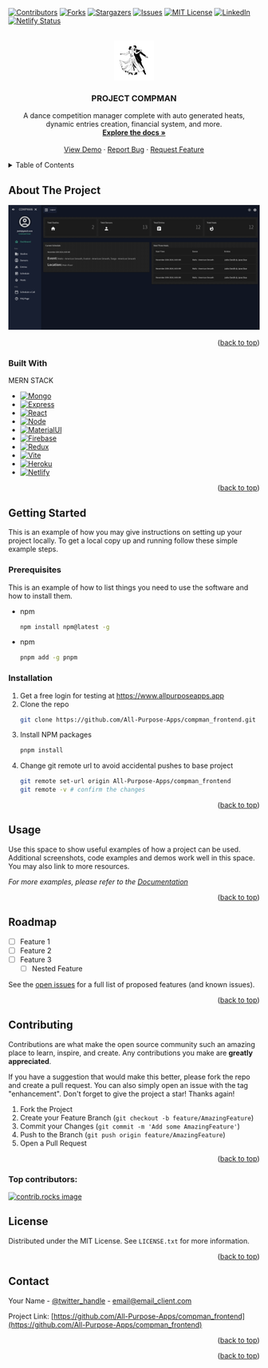 <a id="readme-top"></a>

<!-- PROJECT SHIELDS -->
<!--
*** I'm using markdown "reference style" links for readability.
*** Reference links are enclosed in brackets [ ] instead of parentheses ( ).
*** See the bottom of this document for the declaration of the reference variables
*** for contributors-url, forks-url, etc. This is an optional, concise syntax you may use.
*** https://www.markdownguide.org/basic-syntax/#reference-style-links
-->

[![Contributors][contributors-shield]][contributors-url]
[![Forks][forks-shield]][forks-url]
[![Stargazers][stars-shield]][stars-url]
[![Issues][issues-shield]][issues-url]
[![MIT License][license-shield]][license-url]
[![LinkedIn][linkedin-shield]][linkedin-url]
[![Netlify Status](https://api.netlify.com/api/v1/badges/d1069b73-a926-46fd-86eb-a87b0f1e2d15/deploy-status)](https://app.netlify.com/sites/compman/deploys)

<!-- PROJECT LOGO -->
<br />
<div align="center">
  <a href="https://github.com/All-Purpose-Apps/compman_frontend">
    <img src="images/two-people-ballroom-dancing.svg" alt="Logo" width="80" height="80">
  </a>

<h3 align="center">PROJECT COMPMAN</h3>

  <p align="center">
    A dance competition manager complete with auto generated heats, dynamic entries creation, financial system, and more. 
    <br />
    <a href="https://github.com/All-Purpose-Apps/compman_frontend"><strong>Explore the docs »</strong></a>
    <br />
    <br />
    <a href="https://github.com/All-Purpose-Apps/compman_frontend">View Demo</a>
    ·
    <a href="https://github.com/All-Purpose-Apps/compman_frontend/issues/new?labels=bug&template=bug-report---.md">Report Bug</a>
    ·
    <a href="https://github.com/All-Purpose-Apps/compman_frontend/issues/new?labels=enhancement&template=feature-request---.md">Request Feature</a>
  </p>
</div>

<!-- TABLE OF CONTENTS -->
<details>
  <summary>Table of Contents</summary>
  <ol>
    <li>
      <a href="#about-the-project">About The Project</a>
      <ul>
        <li><a href="#built-with">Built With</a></li>
      </ul>
    </li>
    <li>
      <a href="#getting-started">Getting Started</a>
      <ul>
        <li><a href="#prerequisites">Prerequisites</a></li>
        <li><a href="#installation">Installation</a></li>
      </ul>
    </li>
    <li><a href="#usage">Usage</a></li>
    <li><a href="#roadmap">Roadmap</a></li>
    <li><a href="#contributing">Contributing</a></li>
    <li><a href="#license">License</a></li>
    <li><a href="#contact">Contact</a></li>
    <li><a href="#acknowledgments">Acknowledgments</a></li>
  </ol>
</details>

<!-- ABOUT THE PROJECT -->

## About The Project

 <img src="images/productview.png" alt="Logo" width="800">

<p align="right">(<a href="#readme-top">back to top</a>)</p>

### Built With

MERN STACK

- [![Mongo][Mongo]][Mongo-url]
- [![Express][Express]][Express-url]
- [![React][React.js]][React-url]
- [![Node][Node]][Node-url]
- [![MaterialUI][MaterialUI]][MaterialUI-url]
- [![Firebase][Firebase]][Firebase-url]
- [![Redux][Redux]][Redux-url]
- [![Vite][Vite]][Vite-url]
- [![Heroku][Heroku]][Heroku-url]
- [![Netlify][Netlify]][Netlify-url]

<p align="right">(<a href="#readme-top">back to top</a>)</p>

<!-- GETTING STARTED -->

## Getting Started

This is an example of how you may give instructions on setting up your project locally.
To get a local copy up and running follow these simple example steps.

### Prerequisites

This is an example of how to list things you need to use the software and how to install them.

- npm

  ```sh
  npm install npm@latest -g
  ```

- npm
  ```sh
  pnpm add -g pnpm
  ```

### Installation

1. Get a free login for testing at https://www.allpurposeapps.app
2. Clone the repo
   ```sh
   git clone https://github.com/All-Purpose-Apps/compman_frontend.git
   ```
3. Install NPM packages
   ```sh
   pnpm install
   ```
4. Change git remote url to avoid accidental pushes to base project
   ```sh
   git remote set-url origin All-Purpose-Apps/compman_frontend
   git remote -v # confirm the changes
   ```

<p align="right">(<a href="#readme-top">back to top</a>)</p>

<!-- USAGE EXAMPLES -->

## Usage

Use this space to show useful examples of how a project can be used. Additional screenshots, code examples and demos work well in this space. You may also link to more resources.

_For more examples, please refer to the [Documentation](https://example.com)_

<p align="right">(<a href="#readme-top">back to top</a>)</p>

<!-- ROADMAP -->

## Roadmap

- [ ] Feature 1
- [ ] Feature 2
- [ ] Feature 3
  - [ ] Nested Feature

See the [open issues](https://github.com/All-Purpose-Apps/compman_frontend/issues) for a full list of proposed features (and known issues).

<p align="right">(<a href="#readme-top">back to top</a>)</p>

<!-- CONTRIBUTING -->

## Contributing

Contributions are what make the open source community such an amazing place to learn, inspire, and create. Any contributions you make are **greatly appreciated**.

If you have a suggestion that would make this better, please fork the repo and create a pull request. You can also simply open an issue with the tag "enhancement".
Don't forget to give the project a star! Thanks again!

1. Fork the Project
2. Create your Feature Branch (`git checkout -b feature/AmazingFeature`)
3. Commit your Changes (`git commit -m 'Add some AmazingFeature'`)
4. Push to the Branch (`git push origin feature/AmazingFeature`)
5. Open a Pull Request

<p align="right">(<a href="#readme-top">back to top</a>)</p>

### Top contributors:

<a href="https://github.com/All-Purpose-Apps/compman_frontend/graphs/contributors">
  <img src="https://contrib.rocks/image?repo=All-Purpose-Apps/compman_frontend" alt="contrib.rocks image" />
</a>

<!-- LICENSE -->

## License

Distributed under the MIT License. See `LICENSE.txt` for more information.

<p align="right">(<a href="#readme-top">back to top</a>)</p>

<!-- CONTACT -->

## Contact

Your Name - [@twitter_handle](https://twitter.com/twitter_handle) - email@email_client.com

Project Link: [https://github.com/All-Purpose-Apps/compman_frontend](https://github.com/All-Purpose-Apps/compman_frontend)

<p align="right">(<a href="#readme-top">back to top</a>)</p>

<!-- ACKNOWLEDGMENTS -->
<!--
## Acknowledgments

- []()
- []()
- []() -->

<p align="right">(<a href="#readme-top">back to top</a>)</p>

<!-- MARKDOWN LINKS & IMAGES -->
<!-- https://www.markdownguide.org/basic-syntax/#reference-style-links -->

[contributors-shield]: https://img.shields.io/github/contributors/All-Purpose-Apps/compman_frontend.svg?style=for-the-badge
[contributors-url]: https://github.com/All-Purpose-Apps/compman_frontend/graphs/contributors
[forks-shield]: https://img.shields.io/github/forks/All-Purpose-Apps/compman_frontend.svg?style=for-the-badge
[forks-url]: https://github.com/All-Purpose-Apps/compman_frontend/network/members
[stars-shield]: https://img.shields.io/github/stars/All-Purpose-Apps/compman_frontend.svg?style=for-the-badge
[stars-url]: https://github.com/All-Purpose-Apps/compman_frontend/stargazers
[issues-shield]: https://img.shields.io/github/issues/All-Purpose-Apps/compman_frontend.svg?style=for-the-badge
[issues-url]: https://github.com/All-Purpose-Apps/compman_frontend/issues
[license-shield]: https://img.shields.io/github/license/All-Purpose-Apps/compman_frontend.svg?style=for-the-badge
[license-url]: https://github.com/All-Purpose-Apps/compman_frontend/blob/master/LICENSE.txt
[linkedin-shield]: https://img.shields.io/badge/-LinkedIn-black.svg?style=for-the-badge&logo=linkedin&colorB=555
[linkedin-url]: https://linkedin.com/in/linkedin_username
[product-screenshot]: images/screenshot.png
[React.js]: https://img.shields.io/badge/React-20232A?style=for-the-badge&logo=react&logoColor=61DAFB
[React-url]: https://reactjs.org/
[MaterialUI]: https://img.shields.io/badge/Material%20UI-007FFF?style=for-the-badge&logo=mui&logoColor=white
[MaterialUI-url]: https://mui.com/
[Express]: https://img.shields.io/badge/Express%20js-000000?style=for-the-badge&logo=express&logoColor=white
[Express-url]: https://expressjs.com/
[Mongo]: https://img.shields.io/badge/MongoDB-4EA94B?style=for-the-badge&logo=mongodb&logoColor=white
[Mongo-url]: https://www.mongodb.com/
[Node]: https://img.shields.io/badge/Node%20js-339933?style=for-the-badge&logo=nodedotjs&logoColor=white
[Node-url]: https://nodejs.org/en
[Firebase]: https://img.shields.io/badge/firebase-ffca28?style=for-the-badge&logo=firebase&logoColor=black
[Firebase-url]: https://firebase.google.com/
[Redux]: https://img.shields.io/badge/Redux-593D88?style=for-the-badge&logo=redux&logoColor=white
[Redux-url]: https://redux.js.org/
[Vite]: https://img.shields.io/badge/Vite-B73BFE?style=for-the-badge&logo=vite&logoColor=FFD62E
[Vite-url]: https://vitejs.dev/
[Heroku]: https://img.shields.io/badge/Heroku-430098?style=for-the-badge&logo=heroku&logoColor=white
[Heroku-url]: https://www.heroku.com/
[Netlify]: https://img.shields.io/badge/Netlify-00C7B7?style=for-the-badge&logo=netlify&logoColor=white
[Netlify-url]: https://www.netlify.com/
